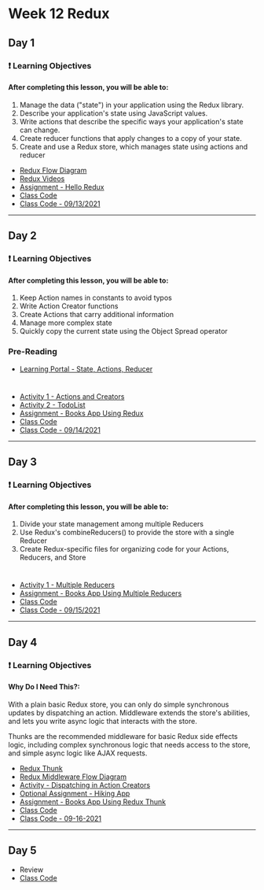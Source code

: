 # Week 12 Redux

## Day 1 
### ❗ Learning Objectives

<h4>After completing this lesson, you will be able to:</h4>

1. Manage the data ("state") in your application using the Redux library.
2. Describe your application's state using JavaScript values.
3. Write actions that describe the specific ways your application's state can change.
4. Create reducer functions that apply changes to a copy of your state.
5. Create and use a Redux store, which manages state using actions and reducer

- [Redux Flow Diagram](day1/images/redux-image.png) 
- [Redux Videos](https://www.youtube.com/playlist?list=PLDMXqpbtInQj_wOdK5et4cIS1OyLd7Zff)
- [Assignment - Hello Redux](day1/assignments/redux-intro.001.jpeg) 
- [Class Code](day1/code-downloads/hello-redux.zip)
- [Class Code - 09/13/2021](day1/code-downloads/hello-redux-new.zip)


---
## Day 2 
### ❗ Learning Objectives
<h4>After completing this lesson, you will be able to:</h4>

1. Keep Action names in constants to avoid typos
2. Write Action Creator functions
3. Create Actions that carry additional information
4. Manage more complex state
5. Quickly copy the current state using the Object Spread operator

### Pre-Reading
- [Learning Portal - State, Actions, Reducer ](https://learn.digitalcrafts.com/immersive/lessons/full-stack-frameworks/state-actions-reducers/#learning-objectives)

#
- [Activity 1 - Actions and Creators](day2/activities/actions-and-creators.md)
- [Activity 2 - TodoList](day2/activities/todo-list.md)
- [Assignment - Books App Using Redux](day2/assignments/books-app.md)
- [Class Code](day2/code-downloads/04-20-2021-react-actions-creators.zip)
- [Class Code - 09/14/2021](day2/code-downloads/hello-redux-action-creators-types.zip)

---
## Day 3 
### ❗ Learning Objectives
<h4>After completing this lesson, you will be able to:</h4>

1. Divide your state management among multiple Reducers
2. Use Redux's combineReducers() to provide the store with a single Reducer
3. Create Redux-specific files for organizing code for your Actions, Reducers, and Store


#
- [Activity 1 - Multiple Reducers](day3/activities/mul-red.md)
- [Assignment - Books App Using Multiple Reducers](day3/assignments/books-mul-red.md)
- [Class Code](day3/code-downloads/mul-red.zip) 
- [Class Code - 09/15/2021](day3/code-downloads/mul-reducers.zip) 
---
## Day 4 
### ❗ Learning Objectives

<h4>Why Do I Need This?:</h4>

With a plain basic Redux store, you can only do simple synchronous updates by dispatching an action. Middleware extends the store's abilities, and lets you write async logic that interacts with the store.

Thunks are the recommended middleware for basic Redux side effects logic, including complex synchronous logic that needs access to the store, and simple async logic like AJAX requests.

- [Redux Thunk](https://github.com/reduxjs/redux-thunk)
- [Redux Middleware Flow Diagram](https://redux.js.org/tutorials/essentials/part-5-async-logic)
- [Activity - Dispatching in Action Creators](day4/activities/dispatch-action-c.md)
- [Optional Assignment - Hiking App](day4/assignments/hiking.md)
- [Assignment - Books App Using Redux Thunk](day4/assignments/books-thunk.md)
- [Class Code](day4/code-downloads/hello-thunk.zip) 
- [Class Code - 09-16-2021](day4/code-downloads/books-app.zip) 

---
## Day 5 
- Review
- [Class Code](day5/code-downloads/books-app.zip) 
